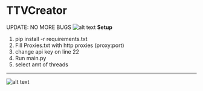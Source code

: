 # TTVCreator
UPDATE: NO MORE BUGS ![alt text](https://tenor.com/bd2mQ.gif)
**Setup**
1. pip install -r requirements.txt
2. Fill Proxies.txt with http proxies (proxy:port)
3. change api key on line 22
4. Run main.py
5. select amt of threads
---
![alt text](https://media.tenor.com/images/c78f273d8f6a182827a539302582adb6/tenor.gif)
